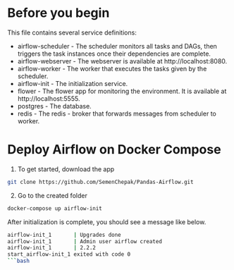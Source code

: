   # Before you begin
  This file contains several service definitions:
  - airflow-scheduler - The scheduler monitors all tasks and DAGs, then triggers the task instances once their dependencies are complete.
  - airflow-webserver - The webserver is available at http://localhost:8080.
  - airflow-worker - The worker that executes the tasks given by the scheduler.
  - airflow-init - The initialization service.
  - flower - The flower app for monitoring the environment. It is available at http://localhost:5555.
  - postgres - The database.
  - redis - The redis - broker that forwards messages from scheduler to worker. 
  
  # Deploy Airflow on Docker Compose
  1. To get started, download the app
  ```bash
  git clone https://github.com/SemenChepak/Pandas-Airflow.git
  ```
  2. Go to the created folder
  ```bash
  docker-compose up airflow-init
  ```
  After initialization is complete, you should see a message like below.
  ```bash
  airflow-init_1       | Upgrades done
  airflow-init_1       | Admin user airflow created
  airflow-init_1       | 2.2.2
  start_airflow-init_1 exited with code 0
 ```bash
